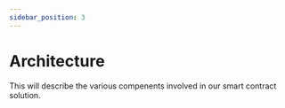 ```yaml
---
sidebar_position: 3
---
```


# Architecture

This will describe the various compenents involved in our smart contract solution.
